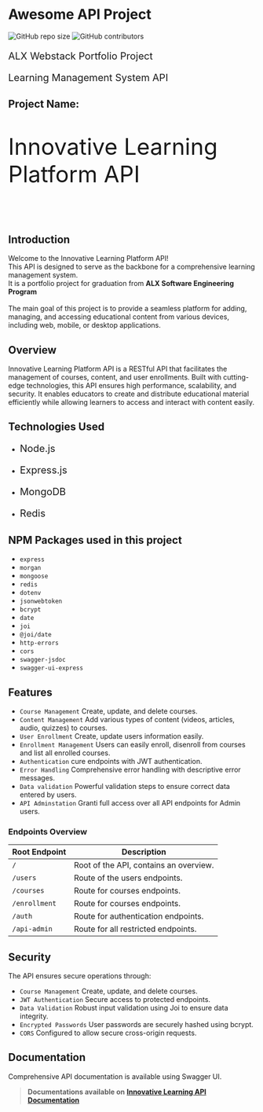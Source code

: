 # Awesome API Project

![GitHub repo size](https://img.shields.io/github/repo-size/MrZooM001/alx-final_portfolio_project)
![GitHub contributors](https://img.shields.io/github/contributors/MrZooM001/alx-final_portfolio_project)

<p style="font-size: 20px">ALX Webstack Portfolio Project</p>
<p style="font-size: 20px">Learning Management System API</p>

## Project Name:
<p style="font-size: 46px">Innovative Learning Platform API</p>
<br />


## Introduction
Welcome to the Innovative Learning Platform API! <br />
This API is designed to serve as the backbone for a comprehensive learning management system.<br />
It is a portfolio project for graduation from **ALX Software Engineering Program** <br />
<br />
The main goal of this project is to provide a seamless platform for adding, managing, and accessing educational content from various devices, including web, mobile, or desktop applications.


## Overview
Innovative Learning Platform API is a RESTful API that facilitates the management of courses, content, and user enrollments. Built with cutting-edge technologies, this API ensures high performance, scalability, and security. It enables educators to create and distribute educational material efficiently while allowing learners to access and interact with content easily.

## Technologies Used
* <p style="font-size: 20px">Node.js </p>
* <p style="font-size: 20px">Express.js</p>
* <p style="font-size: 20px">MongoDB</p>
* <p style="font-size: 20px">Redis</p>

## NPM Packages used in this project
- ` express `
- ` morgan `
- ` mongoose `
- ` redis `
- ` dotenv `
- ` jsonwebtoken `
- ` bcrypt `
- ` date `
- ` joi `
- ` @joi/date `
- ` http-errors `
- ` cors `
- ` swagger-jsdoc `
- ` swagger-ui-express `

## Features

- ` Course Management `  Create, update, and delete courses.
- ` Content Management `  Add various types of content (videos, articles, audio, quizzes) to courses.
- ` User Enrollment `  Create, update users information easily.
- ` Enrollment Management `  Users can easily enroll, disenroll from courses and list all enrolled courses.
- ` Authentication `   cure endpoints with JWT authentication.
- ` Error Handling `  Comprehensive error handling with descriptive error messages.
- ` Data validation `  Powerful validation steps to ensure correct data entered by users.
- ` API Adminstation `  Granti full access over all API endpoints for Admin users.

### Endpoints Overview

| Root Endpoint                | Description
| ----------------------- | ----------------------------------------|
| `/`                     | Root of the API, contains an overview.  |
| `/users`                | Route of the users endpoints.           |
| `/courses`              | Route for courses endpoints.            |
| `/enrollment`           | Route for courses endpoints.            |
| `/auth`                 | Route for authentication endpoints.     |
| `/api-admin`            | Route for all restricted endpoints.     |


## Security

The API ensures secure operations through:

- ` Course Management `  Create, update, and delete courses.
- `JWT Authentication` Secure access to protected endpoints.
- `Data Validation` Robust input validation using Joi to ensure data integrity.
- `Encrypted Passwords` User passwords are securely hashed using bcrypt.
- `CORS` Configured to allow secure cross-origin requests.

## Documentation

Comprehensive API documentation is available using Swagger UI. <br />
> **Documentations available on** <a href="https://innovative-learning-api-e73228a278b9.herokuapp.com/api/docs">**Innovative Learning API Documentation**</a>